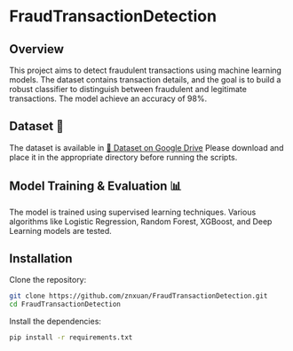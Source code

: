 # FraudTransactionDetection

## Overview

This project aims to detect fraudulent transactions using machine learning models. The dataset contains transaction details, and the goal is to build a robust classifier to distinguish between fraudulent and legitimate transactions. The model achieve an accuracy of 98%.

## Dataset 📂

The dataset is available in [📂 Dataset on Google Drive](https://drive.google.com/drive/folders/1KNnWTpAPuAiXIXGIY9bbYlrierdvJbc9)
Please download and place it in the appropriate directory before running the scripts.

## Model Training & Evaluation 📊

The model is trained using supervised learning techniques.
Various algorithms like Logistic Regression, Random Forest, XGBoost, and Deep Learning models are tested.

## Installation

Clone the repository:
```bash
git clone https://github.com/znxuan/FraudTransactionDetection.git
cd FraudTransactionDetection
```

Install the dependencies:
```bash
pip install -r requirements.txt
```

